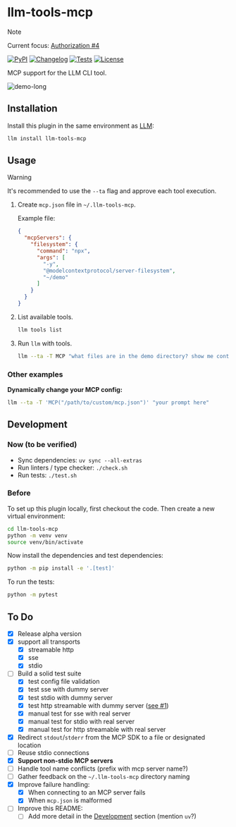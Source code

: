 # llm-tools-mcp

> [!Note]
> Current focus: [Authorization #4](https://github.com/VirtusLab/llm-tools-mcp/issues/4)

[![PyPI](https://img.shields.io/pypi/v/llm-tools-mcp.svg)](https://pypi.org/project/llm-tools-mcp/)
[![Changelog](https://img.shields.io/github/v/release/VirtusLab/llm-tools-mcp?include_prereleases&label=changelog)](https://github.com/VirtusLab/llm-tools-mcp/releases)
[![Tests](https://github.com/VirtusLab/llm-tools-mcp/actions/workflows/test.yml/badge.svg)](https://github.com/VirtusLab/llm-tools-mcp/actions/workflows/test.yml)
[![License](https://img.shields.io/badge/license-Apache%202.0-blue.svg)](https://github.com/VirtusLab/llm-tools-mcp/blob/main/LICENSE)

MCP support for the LLM CLI tool.

![demo-long](https://github.com/user-attachments/assets/82ae287f-9e69-4f9c-a26c-49f4f2fd6771)


## Installation

Install this plugin in the same environment as [LLM](https://llm.datasette.io/):

```bash
llm install llm-tools-mcp
```
## Usage

> [!WARNING]
> It's recommended to use the `--ta` flag and approve each tool execution.

1. Create `mcp.json` file in `~/.llm-tools-mcp`.

   Example file:

   ```json
   {
     "mcpServers": {
       "filesystem": {
         "command": "npx",
         "args": [
           "-y",
           "@modelcontextprotocol/server-filesystem",
           "~/demo"
         ]
       }
     }
   }
   ```
    
2. List available tools.

   ```sh
   llm tools list
   ```

3. Run `llm` with tools.

   ```sh
   llm --ta -T MCP "what files are in the demo directory? show me contents of one of the files (any)"
   ```

### Other examples

**Dynamically change your MCP config:**

```sh
llm --ta -T 'MCP("/path/to/custom/mcp.json")' "your prompt here"
```

## Development

### Now (to be verified)

- Sync dependencies: `uv sync --all-extras`
- Run linters / type checker: `./check.sh`
- Run tests: `./test.sh`

### Before

To set up this plugin locally, first checkout the code. Then create a new virtual environment:
```bash
cd llm-tools-mcp
python -m venv venv
source venv/bin/activate
```
Now install the dependencies and test dependencies:
```bash
python -m pip install -e '.[test]'
```
To run the tests:
```bash
python -m pytest
```

## To Do

- [x] Release alpha version
- [x] support all transports
  - [x] streamable http
  - [x] sse
  - [x] stdio
- [ ] Build a solid test suite
  - [x] test config file validation
  - [x] test sse with dummy server
  - [x] test stdio with dummy server
  - [x] test http streamable with dummy server ([see #1](https://github.com/Virtuslab/llm-tools-mcp/issues/1))
  - [x] manual test for sse with real server
  - [x] manual test for stdio with real server
  - [x] manual test for http streamable with real server
- [x] Redirect `stdout`/`stderr` from the MCP SDK to a file or designated location
- [ ] Reuse stdio connections
- [x] **Support non-stdio MCP servers**
- [ ] Handle tool name conflicts (prefix with mcp server name?)
- [ ] Gather feedback on the `~/.llm-tools-mcp` directory naming
- [x] Improve failure handling:
  - [x] When connecting to an MCP server fails
  - [x] When `mcp.json` is malformed
- [ ] Improve this README:
  - [ ] Add more detail in the [Development](#development) section (mention `uv`?)
